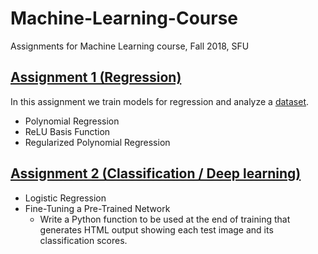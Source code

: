 # Machine-Learning-Course

Assignments for Machine Learning course, Fall 2018, SFU

## [Assignment 1 (Regression)](https://github.com/Mahsa13473/Machine-Learning-Course/tree/master/Assignment1)
In this assignment we train models for regression and analyze a [dataset](http://www.unicef.org/sowc2013/statistics.html).
- Polynomial Regression
- ReLU Basis Function
- Regularized Polynomial Regression

## [Assignment 2 (Classification / Deep learning)](https://github.com/Mahsa13473/Machine-Learning-Course/tree/master/Assignmet2)
- Logistic Regression
- Fine-Tuning a Pre-Trained Network 
  - Write a Python function to be used at the end of training that generates HTML output showing each test image and its classification scores.

